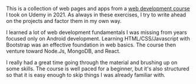 This is a collection of web pages and apps from a [web development course](https://www.udemy.com/course/the-complete-web-development-bootcamp/) I took on Udemy in 2021. As always in these exercises, I try to write ahead on the projects and factor them in my own way. 

I learned a lot of web development fundamentals I was missing from years focused only on Android development. Learning HTML/CSS/Javascript with Bootstrap was an effective foundation in web basics. The course then venture toward Node.Js, MongoDB, and React.

I really had a great time going through the material and brushing up on some skills. The course is well paced for a beginner, but it's also structured so that it is easy enough to skip things I was already familiar with.

